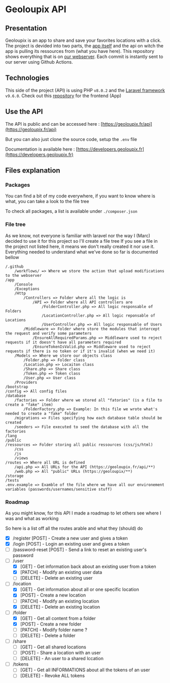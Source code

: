# Geoloupix API

## Presentation

Geoloupix is an app to share and save your favorites locations with a click. The project is devided into two parts, the [app itself](https://github.com/geoloupix/app) and the api on witch the app is pulling its ressources from (what you have here). This repository shows everything that is on [our webserver](https://geoloupix). Each commit is instantly sent to our server using Github Actions.

## Technologies

This side of the project (API) is using PHP ``v8.0.2`` and the [Laravel framework](https://laravel.com/) ``v9.6.0``. Check out this [repository](https://github.com/geoloupix/app) for the frontend (App)

## Use the API

The API is public and can be accessed here : [https://geoloupix.fr/api](https://geoloupix.fr/api)

But you can also just clone the source code, setup the ``.env`` file

Documentation is available here : [https://developers.geoloupix.fr](https://developers.geoloupix.fr)

## Files explanation

### Packages 

You can find a bit of my code everywhere, if you want to know where is what, you can take a look to the file tree

To check all packages, a list is available under ``./composer.json``

### File tree

As we know, not everyone is familiar with laravel nor the way I (Marc) decided to use it for this project so I'll create a file tree
If you see a file in the project not listed here, it means we don't really created it nor use it. Everything needed to understand what we've done so far is documented bellow

    /.github
        /workflows/ => Where we store the action that upload modifications to the webserver
    /app
        /Console
        /Exceptions
        /Http
            /Controllers => Folder where all the logic is
                /API => Folder where all API controllers are
                    /FolderController.php => All logic responsable of Folders
                    /LocationController.php => All logic reponsable of Locations
                    /UserController.php => All logic responsable of Users
            /Middleware => Folder where store the modules that intercept the request and verify some parameters
                /EnsureAllRequiredParams.php => Middleware used to reject requests if it doesn't have all parameters required
                /EnsureTokenIsValid.php => Middleware used to reject requests if there is no token or if it's invalid (when we need it)
        /Models => Where we store our objects class
            /Folder.php => Folder class
            /Location.php => Locaiton class
            /Share.php => Share class
            /Token.php => Token class
            /User.php => User class
        /Providers
    /bootstrap
    /config => All config files
    /database
        /factories => Folder where we stored all "fatories" (is a file to create a "fake" item)
            /FolderFactory.php => Example: In this file we wrote what's needed to create a "fake" folder
        /migrations => Files specifying how each database table should be created
        /seeders => File executed to seed the database with all the factories
    /lang
    /public
    /ressources => Folder storing all public ressources (css/js/html)
        /css
        /js
        /views
    /routes => Where all URL is defined
        /api.php => All URLs for the API (https://geoloupix.fr/api/**)
        /web.php => All "public" URLs (https://geoloupix/**)
    /storage
    /tests
    .env.example => Examble of the file where we have all our environement variables (passwords/usernames/sensitive stuff)

### Roadmap

As you might know, for this API I made a roadmap to let others see where I was and what as working

So here is a list off all the routes arable and what they (should) do

- [x] /register [POST] - Create a new user and gives a token
- [x] /login [POST] - Login an existing user and gives a token
- [ ] /password-reset [POST] - Send a link to reset an existing user's password
- [ ] /user
  - [x] [GET] - Get information back about an existing user from a token
  - [x] [PATCH] - Modify an existing user data
  - [ ] [DELETE] - Delete an existing user
- [ ] /location
  - [x] [GET] - Get information about all or one specific location
  - [x] [POST] - Create a new location
  - [ ] [PATCH] - Modify an existing location
  - [x] [DELETE] - Delete an existing location
- [ ] /folder
  - [x] [GET] - Get all content from a folder
  - [x] [POST] - Create a new folder
  - [ ] [PATCH] - Modify folder name ?
  - [ ] [DELETE] - Delete a folder
- [ ] /share
  - [ ] [GET] - Get all shared locations
  - [ ] [POST] - Share a location with an user
  - [ ] [DELETE] - An user to a shared lccation
- [ ] /tokens
  - [ ] [GET] - Get all INFORMATIONS about all the tokens of an user 
  - [ ] [DELETE] - Revoke ALL tokens 
